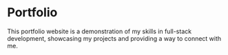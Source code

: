 # Portfolio
This portfolio website is a demonstration of my skills in full-stack development, showcasing my projects and providing a way to connect with me.
